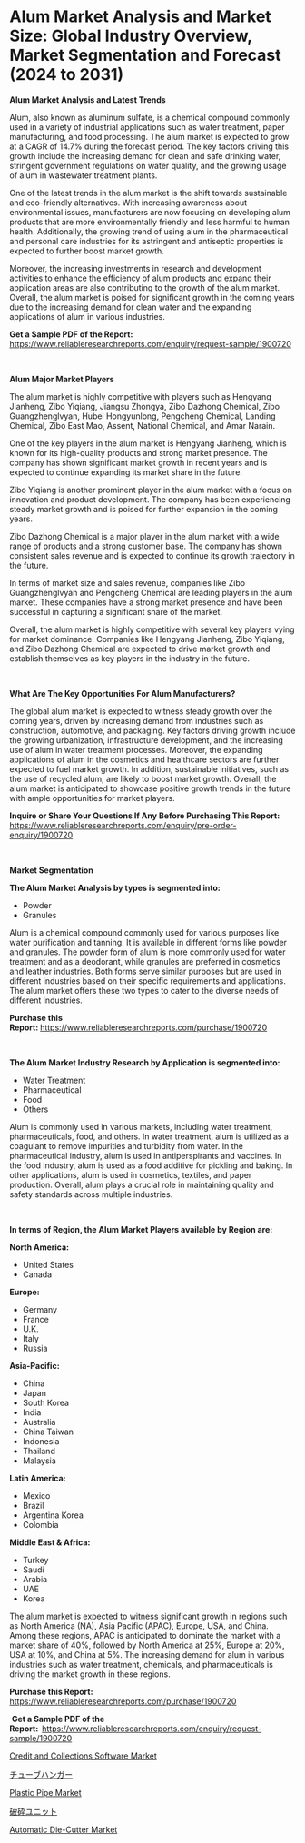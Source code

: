 <p><h1>Alum Market Analysis and Market Size: Global Industry Overview, Market Segmentation and Forecast (2024 to 2031)</h1></p><p><strong>Alum Market Analysis and Latest Trends</strong></p>
<p><p>Alum, also known as aluminum sulfate, is a chemical compound commonly used in a variety of industrial applications such as water treatment, paper manufacturing, and food processing. The alum market is expected to grow at a CAGR of 14.7% during the forecast period. The key factors driving this growth include the increasing demand for clean and safe drinking water, stringent government regulations on water quality, and the growing usage of alum in wastewater treatment plants.</p><p>One of the latest trends in the alum market is the shift towards sustainable and eco-friendly alternatives. With increasing awareness about environmental issues, manufacturers are now focusing on developing alum products that are more environmentally friendly and less harmful to human health. Additionally, the growing trend of using alum in the pharmaceutical and personal care industries for its astringent and antiseptic properties is expected to further boost market growth.</p><p>Moreover, the increasing investments in research and development activities to enhance the efficiency of alum products and expand their application areas are also contributing to the growth of the alum market. Overall, the alum market is poised for significant growth in the coming years due to the increasing demand for clean water and the expanding applications of alum in various industries.</p></p>
<p><strong>Get a Sample PDF of the Report:&nbsp;</strong> <a href="https://www.reliableresearchreports.com/enquiry/request-sample/1900720">https://www.reliableresearchreports.com/enquiry/request-sample/1900720</a></p>
<p>&nbsp;</p>
<p><strong>Alum Major Market Players</strong></p>
<p><p>The alum market is highly competitive with players such as Hengyang Jianheng, Zibo Yiqiang, Jiangsu Zhongya, Zibo Dazhong Chemical, Zibo Guangzhenglvyan, Hubei Hongyunlong, Pengcheng Chemical, Landing Chemical, Zibo East Mao, Assent, National Chemical, and Amar Narain. </p><p>One of the key players in the alum market is Hengyang Jianheng, which is known for its high-quality products and strong market presence. The company has shown significant market growth in recent years and is expected to continue expanding its market share in the future.</p><p>Zibo Yiqiang is another prominent player in the alum market with a focus on innovation and product development. The company has been experiencing steady market growth and is poised for further expansion in the coming years.</p><p>Zibo Dazhong Chemical is a major player in the alum market with a wide range of products and a strong customer base. The company has shown consistent sales revenue and is expected to continue its growth trajectory in the future.</p><p>In terms of market size and sales revenue, companies like Zibo Guangzhenglvyan and Pengcheng Chemical are leading players in the alum market. These companies have a strong market presence and have been successful in capturing a significant share of the market.</p><p>Overall, the alum market is highly competitive with several key players vying for market dominance. Companies like Hengyang Jianheng, Zibo Yiqiang, and Zibo Dazhong Chemical are expected to drive market growth and establish themselves as key players in the industry in the future.</p></p>
<p>&nbsp;</p>
<p><strong>What Are The Key Opportunities For Alum Manufacturers?</strong></p>
<p><p>The global alum market is expected to witness steady growth over the coming years, driven by increasing demand from industries such as construction, automotive, and packaging. Key factors driving growth include the growing urbanization, infrastructure development, and the increasing use of alum in water treatment processes. Moreover, the expanding applications of alum in the cosmetics and healthcare sectors are further expected to fuel market growth. In addition, sustainable initiatives, such as the use of recycled alum, are likely to boost market growth. Overall, the alum market is anticipated to showcase positive growth trends in the future with ample opportunities for market players.</p></p>
<p><strong>Inquire or Share Your Questions If Any Before Purchasing This Report:</strong> <a href="https://www.reliableresearchreports.com/enquiry/pre-order-enquiry/1900720">https://www.reliableresearchreports.com/enquiry/pre-order-enquiry/1900720</a></p>
<p>&nbsp;</p>
<p><strong>Market Segmentation</strong></p>
<p><strong>The Alum Market Analysis by types is segmented into:</strong></p>
<p><ul><li>Powder</li><li>Granules</li></ul></p>
<p><p>Alum is a chemical compound commonly used for various purposes like water purification and tanning. It is available in different forms like powder and granules. The powder form of alum is more commonly used for water treatment and as a deodorant, while granules are preferred in cosmetics and leather industries. Both forms serve similar purposes but are used in different industries based on their specific requirements and applications. The alum market offers these two types to cater to the diverse needs of different industries.</p></p>
<p><strong>Purchase this Report:&nbsp;</strong><a href="https://www.reliableresearchreports.com/purchase/1900720">https://www.reliableresearchreports.com/purchase/1900720</a></p>
<p>&nbsp;</p>
<p><strong>The Alum Market Industry Research by Application is segmented into:</strong></p>
<p><ul><li>Water Treatment</li><li>Pharmaceutical</li><li>Food</li><li>Others</li></ul></p>
<p><p>Alum is commonly used in various markets, including water treatment, pharmaceuticals, food, and others. In water treatment, alum is utilized as a coagulant to remove impurities and turbidity from water. In the pharmaceutical industry, alum is used in antiperspirants and vaccines. In the food industry, alum is used as a food additive for pickling and baking. In other applications, alum is used in cosmetics, textiles, and paper production. Overall, alum plays a crucial role in maintaining quality and safety standards across multiple industries.</p></p>
<p>&nbsp;</p>
<p><strong>In terms of Region, the Alum Market Players available by Region are:</strong></p>
<p>
    <p> <strong> North America: </strong>
        <ul>
            <li>United States</li>
            <li>Canada</li>
        </ul>
        </p> 
    <p> <strong> Europe: </strong>
        <ul>
            <li>Germany</li>
            <li>France</li>
            <li>U.K.</li>
            <li>Italy</li>
            <li>Russia</li>
        </ul>
        </p> 
    <p> <strong> Asia-Pacific: </strong>
        <ul>
            <li>China</li>
            <li>Japan</li>
            <li>South Korea</li>
            <li>India</li>
            <li>Australia</li>
            <li>China Taiwan</li>
            <li>Indonesia</li>
            <li>Thailand</li>
            <li>Malaysia</li>
        </ul>
        </p> 
    <p> <strong> Latin America: </strong>
        <ul>
            <li>Mexico</li>
            <li>Brazil</li>
            <li>Argentina Korea</li>
            <li>Colombia</li>
        </ul>
        </p> 
    <p> <strong> Middle East & Africa: </strong>
        <ul>
            <li>Turkey</li>
            <li>Saudi</li>
            <li>Arabia</li>
            <li>UAE</li>
            <li>Korea</li>
        </ul>
    </p>
    </p>
<p><p>The alum market is expected to witness significant growth in regions such as North America (NA), Asia Pacific (APAC), Europe, USA, and China. Among these regions, APAC is anticipated to dominate the market with a market share of 40%, followed by North America at 25%, Europe at 20%, USA at 10%, and China at 5%. The increasing demand for alum in various industries such as water treatment, chemicals, and pharmaceuticals is driving the market growth in these regions.</p></p>
<p><strong>Purchase this Report: </strong><a href="https://www.reliableresearchreports.com/purchase/1900720">https://www.reliableresearchreports.com/purchase/1900720</a></p>
<p>&nbsp;<strong>Get a Sample PDF of the Report:&nbsp;&nbsp;</strong><a href="https://www.reliableresearchreports.com/enquiry/request-sample/1900720">https://www.reliableresearchreports.com/enquiry/request-sample/1900720</a></p>
<p><strong></strong></p>
<p><p><a href="https://boundless-drawbridge-702.notion.site/Credit-and-Collections-Software-Market-Size-Share-Trends-Analysis-Report-By-Application-Regional-476c271a00134cf88fb8c77800a057db">Credit and Collections Software Market</a></p><p><a href="https://medium.com/@camron674/%E3%83%81%E3%83%A5%E3%83%BC%E3%83%93%E3%83%B3%E3%82%B0-%E3%83%8F%E3%83%B3%E3%82%AC%E3%83%BC%E3%81%AE%E5%B8%82%E5%A0%B4%E8%A6%8F%E6%A8%A1-%E5%B8%82%E5%A0%B4%E5%8B%95%E5%90%91%E3%81%A8%E5%B8%82%E5%A0%B4%E4%BA%88%E6%B8%AC-2024%E5%B9%B4%E3%81%8B%E3%82%892031%E5%B9%B4-339bacce22e8">チューブハンガー</a></p><p><a href="https://github.com/yemakinde/Market-Research-Report-List-1/blob/main/plastic-pipe-market.md">Plastic Pipe Market</a></p><p><a href="https://medium.com/@susanjprice2023/%E7%A0%B4%E7%A0%95%E3%83%A6%E3%83%8B%E3%83%83%E3%83%88%E5%B8%82%E5%A0%B4%E5%88%86%E6%9E%90-%E3%81%9D%E3%81%AEcagr-%E5%B8%82%E5%A0%B4%E3%82%BB%E3%82%B0%E3%83%A1%E3%83%B3%E3%83%86%E3%83%BC%E3%82%B7%E3%83%A7%E3%83%B3-%E3%81%8A%E3%82%88%E3%81%B3%E3%82%B0%E3%83%AD%E3%83%BC%E3%83%90%E3%83%AB%E7%94%A3%E6%A5%AD%E6%A6%82%E8%A6%81-5a09b19565b9">破砕ユニット</a></p><p><a href="https://view.publitas.com/reportprime-1/automatic-die-cutter-market-analysis-and-market-size-global-industry-overview-market-segmentation-and-forecast-2023-to-2030/">Automatic Die-Cutter Market</a></p></p>